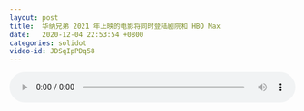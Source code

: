 ```yaml
---
layout: post
title:  华纳兄弟 2021 年上映的电影将同时登陆剧院和 HBO Max
date:   2020-12-04 22:53:54 +0800
categories: solidot
video-id: JDSqIpPDq58
---
```


<audio src="/assets/b7feef56ec40927e85788b071495f7f3.mp3" style="width: 100%;" controls></audio>

